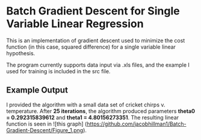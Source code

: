 # Batch Gradient Descent for Single Variable Linear Regression
This is an implementation of gradient descent used to minimize the cost
function (in this case, squared difference) for a single variable linear
hypothesis.

The program currently supports data input via .xls files, and the example I used
for training is included in the src file.

## Example Output
I provided the algorithm with a small data set of cricket chirps v. temperature.
After **25 iterations**, the algorithm produced parameters **theta0 = 0.292315839612**
and **theta1 = 4.80156273351**. The resulting linear function is seen in ![this graph]
(https://github.com/jacobhillman1/Batch-Gradient-Descent/Figure_1.png).
